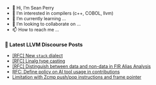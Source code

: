 - 👋 Hi, I’m Sean Perry
- 👀 I’m interested in compilers (c++, COBOL, llvm)
- 🌱 I’m currently learning ...
- 💞️ I’m looking to collaborate on ...
- 📫 How to reach me ...

<!---
s66perry/s66perry is a ✨ special ✨ repository because its `README.md` (this file) appears on your GitHub profile.
You can click the Preview link to take a look at your changes.
--->
### 📕 Latest LLVM Discourse Posts

<!-- DISCOURSE-LLVM:START -->
- [[RFC] New `stack` dialect](https://discourse.llvm.org/t/rfc-new-stack-dialect/78722#post_13)
- [[RFC] Linalg type casting](https://discourse.llvm.org/t/rfc-linalg-type-casting/78641#post_18)
- [[RFC] Distinguish between data and non-data in FIR Alias Analysis](https://discourse.llvm.org/t/rfc-distinguish-between-data-and-non-data-in-fir-alias-analysis/78759#post_1)
- [RFC: Define policy on AI tool usage in contributions](https://discourse.llvm.org/t/rfc-define-policy-on-ai-tool-usage-in-contributions/78758#post_1)
- [Limitation with Zcmp push/pop instructions and frame pointer](https://discourse.llvm.org/t/limitation-with-zcmp-push-pop-instructions-and-frame-pointer/78756#post_3)
<!-- DISCOURSE-LLVM:END -->
